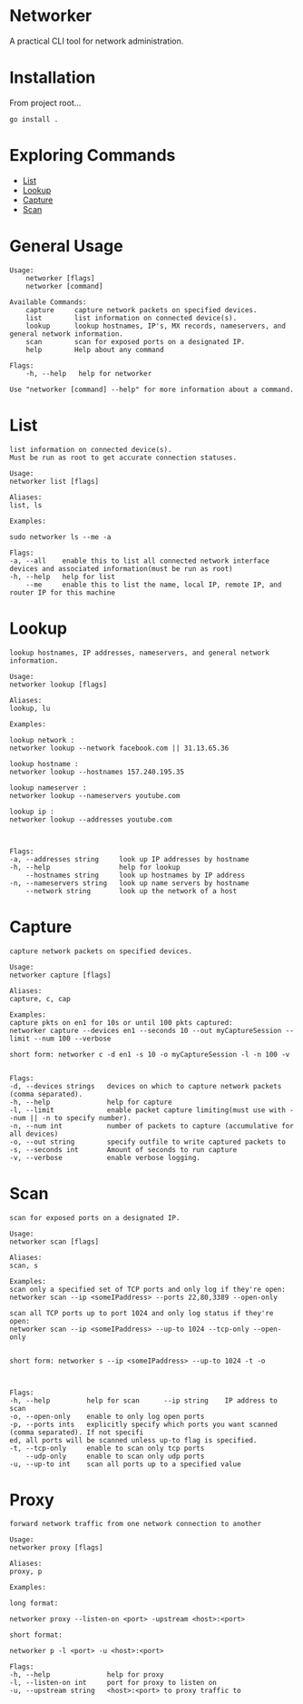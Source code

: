 # Networker

A practical CLI tool for network administration.

# Installation

From project root...

    go install .

# Exploring Commands

- [List](#list)
- [Lookup](#lookup)
- [Capture](#capture)
- [Scan](#scan)


# General Usage

```
Usage:
    networker [flags]
    networker [command]

Available Commands:
    capture     capture network packets on specified devices.
    list        list information on connected device(s).
    lookup      lookup hostnames, IP's, MX records, nameservers, and general network information.
    scan        scan for exposed ports on a designated IP.
    help        Help about any command

Flags:
    -h, --help   help for networker

Use "networker [command] --help" for more information about a command.

```

# List

    list information on connected device(s).
    Must be run as root to get accurate connection statuses.

    Usage:
    networker list [flags]

    Aliases:
    list, ls

    Examples:

    sudo networker ls --me -a

    Flags:
    -a, --all    enable this to list all connected network interface devices and associated information(must be run as root)
    -h, --help   help for list
        --me     enable this to list the name, local IP, remote IP, and router IP for this machine

# Lookup

    lookup hostnames, IP addresses, nameservers, and general network information.

    Usage:
    networker lookup [flags]

    Aliases:
    lookup, lu

    Examples:

    lookup network : 
    networker lookup --network facebook.com || 31.13.65.36

    lookup hostname : 
    networker lookup --hostnames 157.240.195.35

    lookup nameserver : 
    networker lookup --nameservers youtube.com

    lookup ip : 
    networker lookup --addresses youtube.com



    Flags:
    -a, --addresses string     look up IP addresses by hostname
    -h, --help                 help for lookup
        --hostnames string     look up hostnames by IP address
    -n, --nameservers string   look up name servers by hostname
        --network string       look up the network of a host


# Capture

    capture network packets on specified devices.

    Usage:
    networker capture [flags]

    Aliases:
    capture, c, cap

    Examples:
    capture pkts on en1 for 10s or until 100 pkts captured:
    networker capture --devices en1 --seconds 10 --out myCaptureSession --limit --num 100 --verbose

    short form: networker c -d en1 -s 10 -o myCaptureSession -l -n 100 -v


    Flags:
    -d, --devices strings   devices on which to capture network packets (comma separated).
    -h, --help              help for capture
    -l, --limit             enable packet capture limiting(must use with --num || -n to specify number).
    -n, --num int           number of packets to capture (accumulative for all devices)
    -o, --out string        specify outfile to write captured packets to
    -s, --seconds int       Amount of seconds to run capture
    -v, --verbose           enable verbose logging.


# Scan

    scan for exposed ports on a designated IP.

    Usage:
    networker scan [flags]

    Aliases:
    scan, s

    Examples:
    scan only a specified set of TCP ports and only log if they're open:
    networker scan --ip <someIPaddress> --ports 22,80,3389 --open-only

    scan all TCP ports up to port 1024 and only log status if they're open:
    networker scan --ip <someIPaddress> --up-to 1024 --tcp-only --open-only


    short form: networker s --ip <someIPaddress> --up-to 1024 -t -o



    Flags:
    -h, --help         help for scan      --ip string    IP address to scan
    -o, --open-only    enable to only log open ports
    -p, --ports ints   explicitly specify which ports you want scanned (comma separated). If not specifi
    ed, all ports will be scanned unless up-to flag is specified.
    -t, --tcp-only     enable to scan only tcp ports
        --udp-only     enable to scan only udp ports
    -u, --up-to int    scan all ports up to a specified value


# Proxy

    forward network traffic from one network connection to another

    Usage:
    networker proxy [flags]

    Aliases:
    proxy, p

    Examples:

    long format:

    networker proxy --listen-on <port> -upstream <host>:<port>

    short format:

    networker p -l <port> -u <host>:<port>

    Flags:
    -h, --help              help for proxy
    -l, --listen-on int     port for proxy to listen on
    -u, --upstream string   <host>:<port> to proxy traffic to
